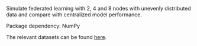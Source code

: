 Simulate federated learning with 2, 4 and 8 nodes with unevenly distributed data and compare with centralized model performance.

Package dependency: NumPy

The relevant datasets can be found [here](https://www.dropbox.com/scl/fo/hybddyupaud9tf67adjez/h?dl=0&rlkey=e43yu936gogwlzhukmj2op63s).
